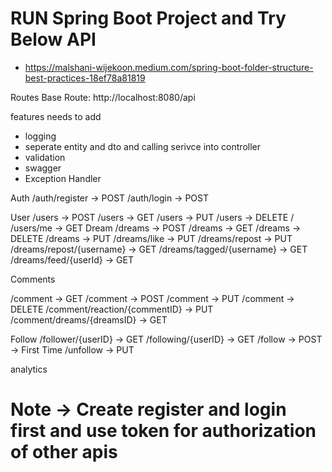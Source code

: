 # RUN Spring Boot Project and Try Below API 

- https://malshani-wijekoon.medium.com/spring-boot-folder-structure-best-practices-18ef78a81819

Routes 
Base Route:  http://localhost:8080/api

features needs to add
- logging
- seperate entity and dto and calling serivce into controller
- validation
- swagger
- Exception Handler


Auth
 /auth/register -> POST
 /auth/login -> POST
 
User 
 /users -> POST 
 /users -> GET 
 /users -> PUT
 /users -> DELETE
 / 
 /users/me -> GET
 Dream 
 /dreams -> POST 
 /dreams -> GET 
 /dreams -> DELETE
 /dreams -> PUT
 /dreams/like -> PUT
 /dreams/repost -> PUT
 /dreams/repost/{username} -> GET
 /dreams/tagged/{username} -> GET
 /dreams/feed/{userId} -> GET

 Comments

 /comment -> GET
 /comment -> POST
 /comment -> PUT
 /comment -> DELETE
 /comment/reaction/{commentID} -> PUT
 /comment/dreams/{dreamsID} -> GET


 Follow
 /follower/{userID} -> GET
 /following/{userID} -> GET
 /follow -> POST -> First Time
 /unfollow -> PUT
 

analytics

# Note -> Create register and login first and use token for authorization of other apis


